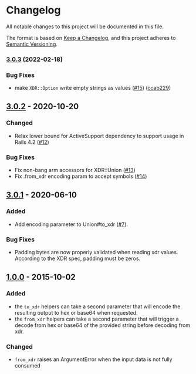 # Changelog

All notable changes to this project will be documented in this file.

The format is based on [Keep a Changelog](https://keepachangelog.com/en/1.0.0/),
and this project adheres to [Semantic Versioning](https://semver.org/spec/v2.0.0.html).

### [3.0.3](https://github.com/astroband/ruby-xdr/compare/v3.0.2...v3.0.3) (2022-02-18)
### Bug Fixes
- make `XDR::Option` write empty strings as values ([#15](https://github.com/astroband/ruby-xdr/issues/15)) ([ccab229](https://github.com/astroband/ruby-xdr/commit/ccab22928a1104dee525211b51d1d567079d27ba))


## [3.0.2](https://github.com/astroband/ruby-xdr/compare/v3.0.1...v3.0.2) - 2020-10-20
### Changed
- Relax lower bound for ActiveSupport dependency to support usage in Rails 4.2 ([#12](https://github.com/astroband/ruby-xdr/pull/12))

### Bug Fixes
- Fix non-bang arm accessors for XDR::Union ([#13](https://github.com/astroband/ruby-xdr/pull/13))
- Fix .from_xdr encoding param to accept symbols ([#14](https://github.com/astroband/ruby-xdr/pull/14))


## [3.0.1](https://github.com/astroband/ruby-xdr/compare/v3.0.0...v3.0.1) - 2020-06-10
### Added
- Add encoding parameter to Union#to_xdr ([#7](https://github.com/astroband/ruby-xdr/pull/7)).

### Bug Fixes
- Padding bytes are now properly validated when reading xdr values.  According to the XDR spec, padding must be zeros.


## [1.0.0](https://github.com/astroband/ruby-xdr/compare/v0.1.0...v1.0.0) - 2015-10-02
### Added
- the `to_xdr` helpers can take a second parameter that will encode the resulting output to hex or base64 when requested.
- the `from_xdr` helpers can take a second parameter that will trigger a decode from hex or base64 of the provided string before decoding from xdr.

### Changed
- `from_xdr` raises an ArgumentError when the input data is not fully consumed
